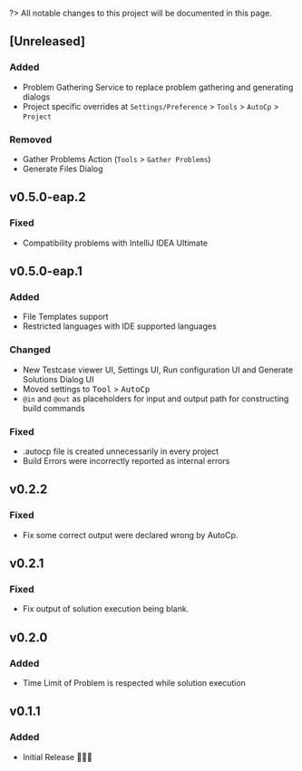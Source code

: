 <!-- Keep a Changelog guide -> https://keepachangelog.com -->
?> All notable changes to this project will be documented in this page.

## [Unreleased]

### Added

- Problem Gathering Service to replace problem gathering and generating dialogs
- Project specific overrides at ```Settings/Preference``` > ```Tools``` > ```AutoCp``` > ```Project```

### Removed

- Gather Problems Action (```Tools``` > ```Gather Problems```)
- Generate Files Dialog

## v0.5.0-eap.2

### Fixed

- Compatibility problems with IntelliJ IDEA Ultimate

## v0.5.0-eap.1

### Added

- File Templates support
- Restricted languages with IDE supported languages

### Changed

- New Testcase viewer UI, Settings UI, Run configuration UI and Generate Solutions Dialog UI
- Moved settings to <kbd>Tool</kbd> > <kbd>AutoCp</kbd>
- ```@in``` and ```@out``` as placeholders for input and output path for constructing build commands

### Fixed

- .autocp file is created unnecessarily in every project
- Build Errors were incorrectly reported as internal errors

## v0.2.2

### Fixed

- Fix some correct output were declared wrong by AutoCp.

## v0.2.1

### Fixed

- Fix output of solution execution being blank.

## v0.2.0

### Added

- Time Limit of Problem is respected while solution execution

## v0.1.1

### Added

- Initial Release 🎉🎉😀
